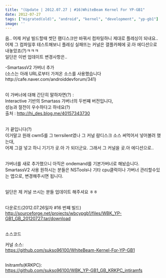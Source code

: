 ```yaml
---
title: "(Update | 2012.07.27 | #16)WhiteBeam Kernel For YP-GB1"
date: 2012-07-27
tags: ["migrated(old)", "android", "kernel", "development", "yp-gb1"]
image: ''
---
```


음.. 어제 커널 빌드할때 썻던 램디스크만 바꿔서 컴파일하니 제대로 플레싱이 되내요..<br>
어제 그 컴파일후 테스트해보니 플레싱 실패뜨는 커널은 갤플카페에 곶.아 에디션으로 내놓았죠(?)ㅋㅋㅋ<br>
일단은 이번 업데이트 변경사항은..<br>

-SmartassV2 가버너 추가<br>
(소스는 아래 URL로부터 가져온 소스를 사용했습니다http://cafe.naver.com/androiddevforum/341)<br><br>

이 가버너에 대해 간단히 말하자면(?) :<br>
Interactive 기반의 Smartass 가버너의 두번쨰 버전입니다,<br>
성능과 절전이 우수하다고 하네요(?)<br>
출처 : http://hi_des.blog.me/40157343730<br><br>


가 끝입니다(?)<br>
 이거말고 원래 cwm5를 그 terrsilent였나 그 커널 럄디스크 소스 써먹어서 넣어볼려 했는대,<br>
어제 그걸 넣고 하니 기기가 곶.아 가 되더군요. 그래서 그 커널을 곶.아 에디션으로..<br><br>


가버너를 새로 추가했으니 아직은 ondemand를 기본가버너로 해놨습니다.<br>
SmartassV2 사용 원하시는 분들은 NSTools나 기타 cpu클럭이나 가버너 관리할수있는 앱으로, 변경해주시면 됩니다. <br><br>

일단은 제 커널 쓰시는 분들 업데이트 해주셔요 ㅎㅎ<br><br>


다운로드(2012.07.26일자 #16 번쨰 빌드)<br>
http://sourceforge.net/projects/wbcypgb1/files/WBK_YP-GB1_GB_20120727.tar/download<br><br>

소스코드<br>

커널 소스:<br>
https://github.com/sukso96100/WhiteBeam-Kernel-For-YP-GB1<br><br>

Initramfs(KRKPC):<br>
https://github.com/sukso96100/WBK_YP-GB1_GB_KRKPC_intiramfs<br>
